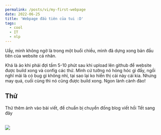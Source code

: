 ```yaml
---
permalink: /posts/vi/my-first-webpage
date: 2022-06-25
title: 'Webpage đầu tiên của tui :D'
tags:
  - cool
  - IT
  - nlp
---
```


Uầy, mình không ngờ là trong một buổi chiều, mình đã dựng xong bản đầu tiên của website cá nhân. 

Khá là ảo khi phải đợi tầm 5-10 phút sau khi upload lên github để website được build xong và config các thứ. Mình cứ tưởng nó hỏng hóc gì đấy, ngồi nghĩ mãi là có bug gì không nhỉ, tại sao lại ko hiển thị cái này cái kia. Nhưng may quá, cuối cùng thì nó cũng được build xong. Ngon lành cành đào!


## Thử

Thử thêm ảnh vào bài viết, để chuẩn bị chuyển đống blog viết hồi Tết sang đây

<br/><img src='/images/site-logo.png'>